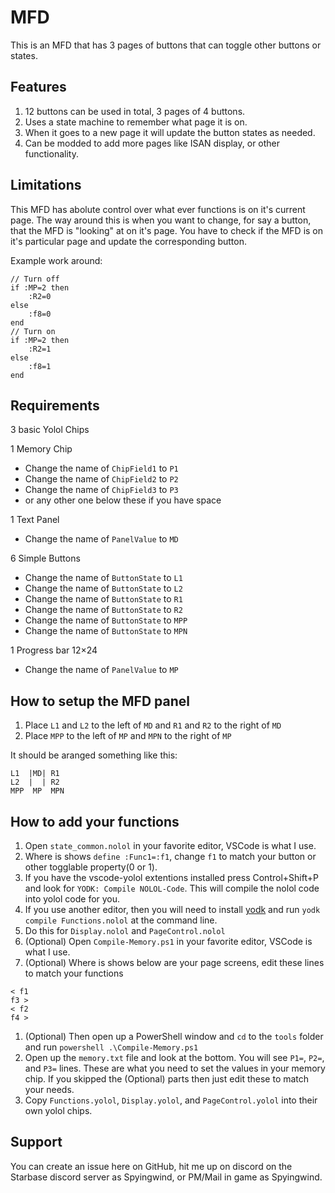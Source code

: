 # MFD

This is an MFD that has 3 pages of buttons that can toggle other buttons or states.

## Features
1. 12 buttons can be used in total, 3 pages of 4 buttons.
1. Uses a state machine to remember what page it is on.
1. When it goes to a new page it will update the button states as needed.
1. Can be modded to add more pages like ISAN display, or other functionality.

## Limitations
This MFD has abolute control over what ever functions is on it's current page. The way around this is when you want to change, for say a button, that the MFD is "looking" at on it's page. You have to check if the MFD is on it's particular page and update the corresponding button.

Example work around:

```
// Turn off
if :MP=2 then
    :R2=0
else
    :f8=0
end
// Turn on
if :MP=2 then
    :R2=1
else
    :f8=1
end
```

## Requirements
3 basic Yolol Chips

1 Memory Chip

* Change the name of `ChipField1` to `P1`
* Change the name of `ChipField2` to `P2`
* Change the name of `ChipField3` to `P3`
* or any other one below these if you have space


1 Text Panel

* Change the name of `PanelValue` to `MD`

6 Simple Buttons

* Change the name of `ButtonState` to `L1`
* Change the name of `ButtonState` to `L2`
* Change the name of `ButtonState` to `R1`
* Change the name of `ButtonState` to `R2`
* Change the name of `ButtonState` to `MPP`
* Change the name of `ButtonState` to `MPN`

1 Progress bar 12×24

* Change the name of `PanelValue` to `MP`

## How to setup the MFD panel
1. Place `L1` and `L2` to the left of `MD` and `R1` and `R2` to the right of `MD`
2. Place `MPP` to the left of `MP` and `MPN` to the right of `MP`

It should be aranged something like this:

```
L1  |MD| R1
L2  |  | R2
MPP  MP  MPN
```

## How to add your functions
1. Open `state_common.nolol` in your favorite editor, VSCode is what I use.
1. Where is shows `define :Func1=:f1`, change `f1` to match your button or other togglable property(0 or 1).
1. If you have the vscode-yolol extentions installed press Control+Shift+P and look for `YODK: Compile NOLOL-Code`. This will compile the nolol code into yolol code for you.
1. If you use another editor, then you will need to install [yodk](https://dbaumgarten.github.io/yodk/#/?id=installation) and run `yodk compile Functions.nolol` at the command line.
1. Do this for `Display.nolol` and `PageControl.nolol`
1. (Optional) Open `Compile-Memory.ps1` in your favorite editor, VSCode is what I use.
1. (Optional) Where is shows below are your page screens, edit these lines to match your functions
```
< f1
f3 >
< f2
f4 >
```
1. (Optional) Then open up a PowerShell window and `cd` to the `tools` folder and run `powershell .\Compile-Memory.ps1`
1. Open up the `memory.txt` file and look at the bottom. You will see `P1=`, `P2=`, and `P3=` lines. These are what you need to set the values in your memory chip. If you skipped the (Optional) parts then just edit these to match your needs.
1. Copy `Functions.yolol`, `Display.yolol`, and `PageControl.yolol` into their own yolol chips.

## Support

You can create an issue here on GitHub, hit me up on discord on the Starbase discord server as Spyingwind, or PM/Mail in game as Spyingwind.
